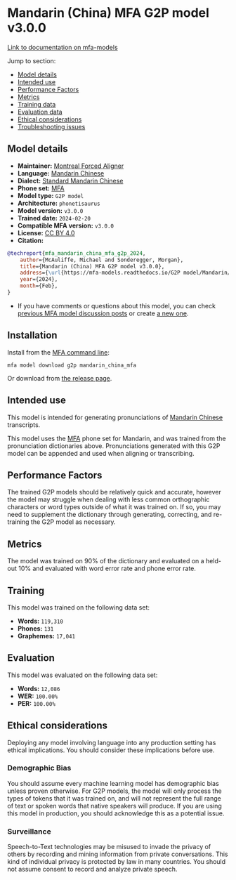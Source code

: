 # Mandarin (China) MFA G2P model v3.0.0

[Link to documentation on mfa-models](https://mfa-models.readthedocs.io/en/main/g2p/mandarin_china_mfa.html)

Jump to section:

- [Model details](#model-details)
- [Intended use](#intended-use)
- [Performance Factors](#performance-factors)
- [Metrics](#metrics)
- [Training data](#training-data)
- [Evaluation data](#evaluation-data)
- [Ethical considerations](#ethical-considerations)
- [Troubleshooting issues](#troubleshooting-issues)

## Model details

- **Maintainer:** [Montreal Forced Aligner](https://montreal-forced-aligner.readthedocs.io/)
- **Language:** [Mandarin Chinese](https://en.wikipedia.org/wiki/Mandarin_Chinese)
- **Dialect:** [Standard Mandarin Chinese](https://en.wikipedia.org/wiki/Standard_Chinese)
- **Phone set:** [MFA](https://mfa-models.readthedocs.io/en/refactor/mfa_phone_set.html#mandarin)
- **Model type:** `G2P model`
- **Architecture:** `phonetisaurus`
- **Model version:** `v3.0.0`
- **Trained date:** `2024-02-20`
- **Compatible MFA version:** `v3.0.0`
- **License:** [CC BY 4.0](https://github.com/MontrealCorpusTools/mfa-models/tree/main/g2p/mandarin/china_mfa/v3.0.0/LICENSE)
- **Citation:**

```bibtex
@techreport{mfa_mandarin_china_mfa_g2p_2024,
	author={McAuliffe, Michael and Sonderegger, Morgan},
	title={Mandarin (China) MFA G2P model v3.0.0},
	address={\url{https://mfa-models.readthedocs.io/G2P model/Mandarin/Mandarin (China) MFA G2P model v3_0_0.html}},
	year={2024},
	month={Feb},
}
```

- If you have comments or questions about this model, you can check [previous MFA model discussion posts](https://github.com/MontrealCorpusTools/mfa-models/discussions?discussions_q=Mandarin+China+MFA+G2P+model+v3.0.0) or create [a new one](https://github.com/MontrealCorpusTools/mfa-models/discussions/new).

## Installation

Install from the [MFA command line](https://montreal-forced-aligner.readthedocs.io/en/latest/user_guide/models/index.html):

```
mfa model download g2p mandarin_china_mfa
```

Or download from [the release page](https://github.com/MontrealCorpusTools/mfa-models/releases/tag/g2p-mandarin_china_mfa-v3.0.0).

## Intended use

This model is intended for generating pronunciations of [Mandarin Chinese](https://en.wikipedia.org/wiki/Mandarin_Chinese) transcripts.

This model uses the [MFA](https://mfa-models.readthedocs.io/en/refactor/mfa_phone_set.html#mandarin) phone set for Mandarin, and was trained from the pronunciation dictionaries above. Pronunciations generated with this G2P model can be appended and used when aligning or transcribing.

## Performance Factors

The trained G2P models should be relatively quick and accurate, however the model may struggle when dealing with less common orthographic characters or word types outside of what it was trained on. If so, you may need to supplement the dictionary through generating, correcting, and re-training the G2P model as necessary.

## Metrics

The model was trained on 90% of the dictionary and evaluated on a held-out 10% and evaluated with word error rate and phone error rate.

## Training

This model was trained on the following data set:


* **Words:** `119,310`
* **Phones:** `131`
* **Graphemes:** `17,041`

## Evaluation

This model was evaluated on the following data set:


* **Words:** `12,086`
* **WER:** `100.00%`
* **PER:** `100.00%`

## Ethical considerations

Deploying any model involving language into any production setting has ethical implications. You should consider these implications before use.

### Demographic Bias

You should assume every machine learning model has demographic bias unless proven otherwise. For G2P models, the model will only process the types of tokens that it was trained on, and will not represent the full range of text or spoken words that native speakers will produce. If you are using this model in production, you should acknowledge this as a potential issue.

### Surveillance

Speech-to-Text technologies may be misused to invade the privacy of others by recording and mining information from private conversations. This kind of individual privacy is protected by law in many countries. You should not assume consent to record and analyze private speech.
